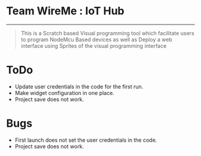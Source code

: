 Team WireMe : IoT Hub
===================
---
> This is a Scratch based Visual programming tool which facilitate users to program NodeMcu Based devices as well as Deploy a web interface using Sprites of the visual programming interface

ToDo
===================
 - Update user credentials in the code for the first run.
 - Make widget configuration in one place.
 - Project save does not work.

Bugs
===================
 - First launch does not set the user credentials in the code.
 - Project save does not work.